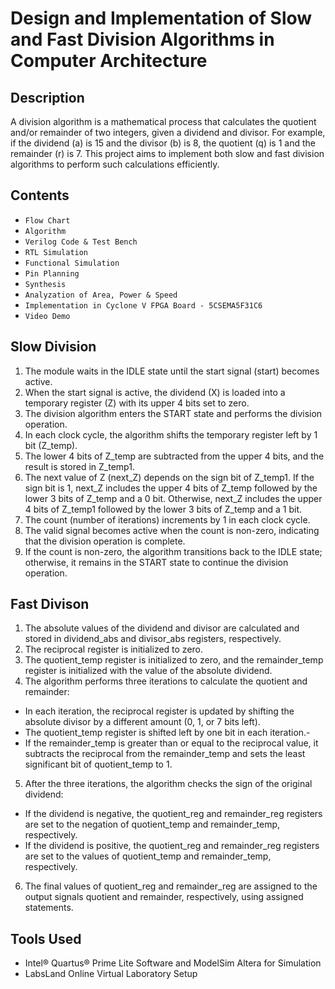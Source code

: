 # Design and Implementation of Slow and Fast Division Algorithms in Computer Architecture


## Description
A division algorithm is a mathematical process that calculates the quotient and/or remainder of two integers, given a dividend and divisor. For example, if the dividend (a) is 15 and the divisor (b) is 8, the quotient (q) is 1 and the remainder (r) is 7. This project aims to implement both slow and fast division algorithms to perform such calculations efficiently.

## Contents
 - ``Flow Chart``
 - ``Algorithm``
 - ``Verilog Code & Test Bench``
 - ``RTL Simulation``
 - ``Functional Simulation``
 - ``Pin Planning``
 - ``Synthesis``
 - ``Analyzation of Area, Power & Speed``
 - ``Implementation in Cyclone V FPGA Board - 5CSEMA5F31C6``
 - ``Video Demo``

## Slow Division
1. The module waits in the IDLE state until the start signal (start) becomes active.
2. When the start signal is active, the dividend (X) is loaded into a temporary register (Z) with its upper 4 bits set to zero.
3. The division algorithm enters the START state and performs the division operation.
4. In each clock cycle, the algorithm shifts the temporary register left by 1 bit (Z_temp).
5. The lower 4 bits of Z_temp are subtracted from the upper 4 bits, and the result is stored in Z_temp1.
6. The next value of Z (next_Z) depends on the sign bit of Z_temp1. If the sign bit is 1, next_Z includes the upper 4 bits of Z_temp followed by the lower 3 bits of Z_temp and a 0 bit. Otherwise, next_Z includes the upper 4 bits of Z_temp1 followed by the lower 3 bits of Z_temp and a 1 bit.
7. The count (number of iterations) increments by 1 in each clock cycle.
8. The valid signal becomes active when the count is non-zero, indicating that the division operation is complete.
9. If the count is non-zero, the algorithm transitions back to the IDLE state; otherwise, it remains in the START state to continue the division operation.

## Fast Divison
1. The absolute values of the dividend and divisor are calculated and stored in dividend_abs and divisor_abs registers, respectively.
2. The reciprocal register is initialized to zero.
3. The quotient_temp register is initialized to zero, and the remainder_temp register is initialized with the value of the absolute dividend.
4. The algorithm performs three iterations to calculate the quotient and remainder:
  - In each iteration, the reciprocal register is updated by shifting the absolute divisor by a different amount (0, 1, or 7 bits left).
  - The quotient_temp register is shifted left by one bit in each iteration.-
  - If the remainder_temp is greater than or equal to the reciprocal value, it subtracts the reciprocal from the remainder_temp and sets the least significant bit of quotient_temp to 1.
5. After the three iterations, the algorithm checks the sign of the original dividend:
 -  If the dividend is negative, the quotient_reg and remainder_reg registers are set to the negation of quotient_temp and remainder_temp, respectively.
 -  If the dividend is positive, the quotient_reg and remainder_reg registers are set to the values of quotient_temp and remainder_temp, respectively.
6. The final values of quotient_reg and remainder_reg are assigned to the output signals quotient and remainder, respectively, using assigned statements.

## Tools Used
- Intel® Quartus® Prime Lite Software and ModelSim Altera for Simulation
- LabsLand Online Virtual Laboratory Setup

